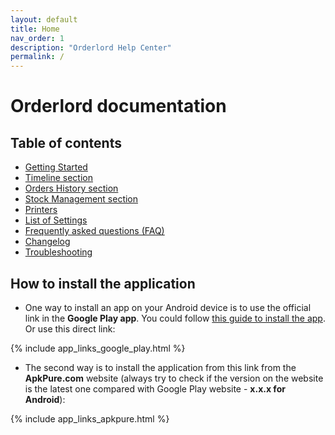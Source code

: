 ```yaml
---
layout: default
title: Home
nav_order: 1
description: "Orderlord Help Center"
permalink: /
---
```


# Orderlord documentation

## Table of contents
- [Getting Started](getting-started)
- [Timeline section](timeline-section)
- [Orders History section](orders-history-section)
- [Stock Management section](stock-management-section)
- [Printers](printers)
- [List of Settings](list-of-settings)
- [Frequently asked questions (FAQ)](frequently-asked-questions-faq)
- [Changelog](changelog)
- [Troubleshooting](troubleshooting)

## How to install the application
- One way to install an app on your Android device is to use the official link in the **Google Play app**. You could follow [this guide to install the app](getting-started/how-to-install-the-application). Or use this direct link:

{% include app_links_google_play.html %}

- The second way is to install the application from this link from the **ApkPure.com** website (always try to check if the version on the website is the latest one compared with Google Play website - **<span class="text-green-100">x.x.x</span> for Android**):

{% include app_links_apkpure.html %}